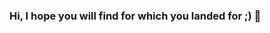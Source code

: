 ### Hi, I hope you will find for which you landed for ;) 👋

<!--
**blocksan/blocksan** is a ✨ _special_ ✨ repository because its `README.md` (this file) appears on your GitHub profile.

Here are some ideas to get you started:

- 🔭 I'm currently building revolutionalised decentralized application in Health Care industry.
- 🌱 I’m always learning, though Solana is currently hitting my neurons.
- 👯 I’m looking to collaborate on anything which you can contribute to.
- 🤔 I’m looking for help with evolving myself as a person.
- 💬 Ask me about tech.
- 📫 How to reach me: sandyghosh555@gmail.com
- 😄 Pronouns: Sandy
- ⚡ Fun fact: I can code ;)
-->
